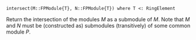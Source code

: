 ```
intersect(M::FPModule{T}, N::FPModule{T}) where T <: RingElement
```

Return the intersection of the modules $M$ as a submodule of $M$. Note that $M$ and $N$ must be (constructed as) submodules (transitively) of some common module $P$.
